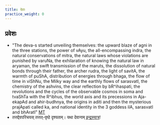 ```yaml
---
title: देवाः
practice_weight: 0
---
```


## प्रवेशः
- "The deva-s started unveiling themselves: the upward blaze of agni in the three stations, the power of vAyu, the all-encompassing indra, the natural conservations of mitra, the natural laws whose violations are punished by varuNa, the exhilaration of knowing the natural law in aryaman, the swift transmission of the maruts, the dissolution of natural bonds through their father, the archer rudra, the light of savitA, the warmth of puShA, distribution of energies through bhaga, the flow of time in viShNu, the Milky way and the earthly flows of sarasvatI, the chemistry of the ashvins, the clear reflection by bR^ihaspati, the revolutions and the cycles of the observable cosmos in soma and tvaShTa with the R^ibhus, the world axis and its precessions in Aja-ekapAd and ahir-budhnya, the origins in aditi and then the mysterious prajApati called ka, and national identity in the 3 goddess ilA, sarasvatI and bhAratI" [MT](https://manasataramgini.wordpress.com/2008/05/12/fierce-battling/)
- तत्तद्देवपरिचयस् तत्तत्-पृष्ठे दृश्यताम्। यथा देवानाम् [इन्द्रस्यात्र](../../indraH/)!
